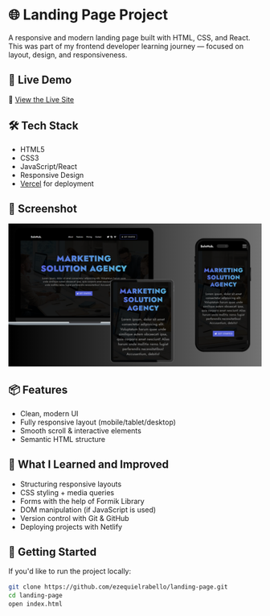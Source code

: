 # 🌐 Landing Page Project

A responsive and modern landing page built with HTML, CSS, and React.  
This was part of my frontend developer learning journey — focused on layout, design, and responsiveness.

## 🚀 Live Demo
🔗 [View the Live Site](https://landing-page-ezequiel.vercel.app/)

## 🛠️ Tech Stack
- HTML5
- CSS3
- JavaScript/React
- Responsive Design
- [Vercel](https://vercel.com/) for deployment

## 📸 Screenshot
![Screenshot](./src/assets/images/responsiveness_design.png) 

## 📦 Features
- Clean, modern UI
- Fully responsive layout (mobile/tablet/desktop)
- Smooth scroll & interactive elements
- Semantic HTML structure

## 🎯 What I Learned and Improved
- Structuring responsive layouts
- CSS styling + media queries
- Forms with the help of Formik Library
- DOM manipulation (if JavaScript is used)
- Version control with Git & GitHub
- Deploying projects with Netlify

## 📁 Getting Started
If you'd like to run the project locally:

```bash
git clone https://github.com/ezequielrabello/landing-page.git
cd landing-page
open index.html